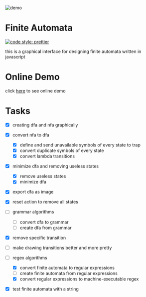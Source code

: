 ![demo](demo.png 'demo')

# Finite Automata
[![code style: prettier](https://img.shields.io/badge/code_style-prettier-ff69b4.svg?style=flat-square)](https://github.com/prettier/prettier)

this is a graphical interface for designing finite automata written in javascript

# Online Demo

click [here](https://amirkabiri.github.io/finite-automata/index.html) to see online demo

# Tasks

-   [x] creating dfa and nfa graphically
-   [x] convert nfa to dfa
    -   [x] define and send unavailable symbols of every state to trap
    -   [x] convert duplicate symbols of every state
    -   [x] convert lambda transitions
-   [x] minimize dfa and removing useless states
    -   [x] remove useless states
    -   [x] minimize dfa
-   [x] export dfa as image
-   [x] reset action to remove all states
-   [ ] grammar algorithms
    -   [ ] convert dfa to grammar
    -   [ ] create dfa from grammar
-   [x] remove specific transition
-   [ ] make drawing transitions better and more pretty
-   [ ] regex algorithms
    -   [x] convert finite automata to regular expressions
    -   [ ] create finite automata from regular expressions
    -   [x] convert regular expressions to machine-executable regex
-   [x] test finite automata with a string

